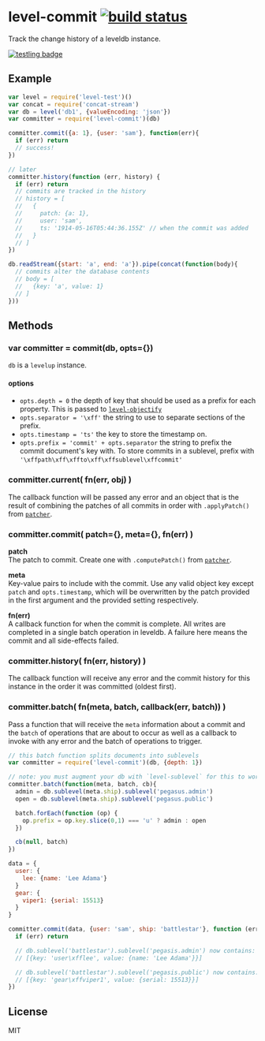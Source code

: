 # level-commit [![build status](https://secure.travis-ci.org/nrw/level-commit.png)](http://travis-ci.org/nrw/level-commit)

Track the change history of a leveldb instance.

[![testling badge](https://ci.testling.com/nrw/level-commit.png)](https://ci.testling.com/nrw/level-commit)

## Example

``` js
var level = require('level-test')()
var concat = require('concat-stream')
var db = level('db1', {valueEncoding: 'json'})
var committer = require('level-commit')(db)

committer.commit({a: 1}, {user: 'sam'}, function(err){
  if (err) return
  // success!
})

// later
committer.history(function (err, history) {
  if (err) return
  // commits are tracked in the history
  // history = [
  //   {
  //     patch: {a: 1},
  //     user: 'sam',
  //     ts: '1914-05-16T05:44:36.155Z' // when the commit was added
  //   }
  // ]
})

db.readStream({start: 'a', end: 'a'}).pipe(concat(function(body){
  // commits alter the database contents
  // body = [
  //   {key: 'a', value: 1}
  // ]
}))

```

## Methods

### var committer = commit(db, opts={})

`db` is a `levelup` instance.

#### options

- `opts.depth = 0` the depth of key that should be used as a prefix for each property.
  This is passed to [`level-objectify`](https://www.npmjs.org/package/level-objectify)
- `opts.separator = '\xff'` the string to use to separate sections of the prefix.
- `opts.timestamp = 'ts'` the key to store the timestamp on.
- `opts.prefix = 'commit' + opts.separator` the string to prefix the commit document's key with.
  To store commits in a sublevel, prefix with `'\xffpath\xff\xffto\xff\xffsublevel\xffcommit'`


### committer.current( fn(err, obj) )

The callback function will be passed any error and an object that is the result
of combining the patches of all commits in order with `.applyPatch()` from
[`patcher`](https://www.npmjs.org/package/patcher).

### committer.commit( patch={}, meta={}, fn(err) )

**patch**  
The patch to commit. Create one with `.computePatch()` from [`patcher`](https://www.npmjs.org/package/patcher).

**meta**  
Key-value pairs to include with the commit. Use any valid object key except `patch` and `opts.timestamp`, which will
be overwritten by the patch provided in the first argument and the provided setting respectively.

**fn(err)**  
A callback function for when the commit is complete. All writes are completed
in a single batch operation in leveldb. A failure here means the commit and all
side-effects failed.

### committer.history( fn(err, history) )

The callback function will receive any error and the commit history for this
instance in the order it was committed (oldest first).

### committer.batch( fn(meta, batch, callback(err, batch)) )

Pass a function that will receive the `meta` information about a commit and the
`batch` of operations that are about to occur as well as a callback to invoke
with any error and the batch of operations to trigger.

``` js
// this batch function splits documents into sublevels
var committer = require('level-commit')(db, {depth: 1})

// note: you must augment your db with `level-sublevel` for this to work!
committer.batch(function(meta, batch, cb){
  admin = db.sublevel(meta.ship).sublevel('pegasus.admin')
  open = db.sublevel(meta.ship).sublevel('pegasus.public')

  batch.forEach(function (op) {
    op.prefix = op.key.slice(0,1) === 'u' ? admin : open
  })

  cb(null, batch)
})

data = {
  user: {
    lee: {name: 'Lee Adama'}
  }
  gear: {
    viper1: {serial: 15513}
  }
}

committer.commit(data, {user: 'sam', ship: 'battlestar'}, function (err) {
  if (err) return

  // db.sublevel('battlestar').sublevel('pegasis.admin') now contains:
  // [{key: 'user\xfflee', value: {name: 'Lee Adama'}}]

  // db.sublevel('battlestar').sublevel('pegasis.public') now contains:
  // [{key: 'gear\xffviper1', value: {serial: 15513}}]
})
```

## License

MIT
